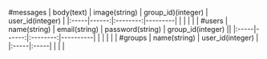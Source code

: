 #messages
| body(text) | image(string) | group_id)(integer) | user_id(integer) |
|:-----|------:|:--------:|---------|
|      |       |          |         |
#users
| name(string) | email(string) | password(string) | group_id(integer) ||
|:-----|------:|:--------:|----------|
|      |       |          |          |
#groups
| name(string) | user_id(integer) |
|:-----|:-----|
|      |      |